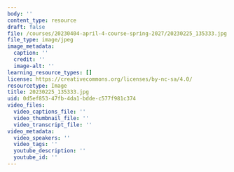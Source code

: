 ```yaml
---
body: ''
content_type: resource
draft: false
file: /courses/20230404-april-4-course-spring-2027/20230225_135333.jpg
file_type: image/jpeg
image_metadata:
  caption: ''
  credit: ''
  image-alt: ''
learning_resource_types: []
license: https://creativecommons.org/licenses/by-nc-sa/4.0/
resourcetype: Image
title: 20230225_135333.jpg
uid: 0d5ef853-47fb-4da1-bdde-c577f981c374
video_files:
  video_captions_file: ''
  video_thumbnail_file: ''
  video_transcript_file: ''
video_metadata:
  video_speakers: ''
  video_tags: ''
  youtube_description: ''
  youtube_id: ''
---
```

